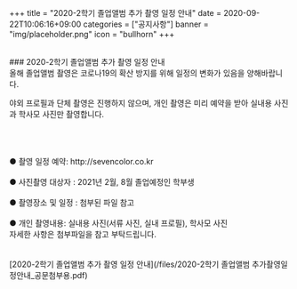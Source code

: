 +++
title = "2020-2학기 졸업앨범 추가 촬영 일정 안내"
date = 2020-09-22T10:06:16+09:00
categories = ["공지사항"]
banner = "img/placeholder.png"
icon = "bullhorn"
+++
<!--more-->

<br>
### 2020-2학기 졸업앨범 추가 촬영 일정 안내

<br>
올해 졸업앨범 촬영은 코로나19의 확산 방지를 위해 일정의 변화가 있음을 양해바랍니다.

야외 프로필과 단체 촬영은 진행하지 않으며,
개인 촬영은 미리 예약을 받아 실내용 사진과 학사모 사진만 촬영합니다.
<br>

<br>
<br>
<br>
● 촬영 일정 예약: http://sevencolor.co.kr
<br>
<br>
● 사진촬영 대상자 : 2021년 2월, 8월 졸업예정인 학부생
<br>
<br>
● 촬영장소 및 일정 : 첨부된 파일 참고
<br>
<br>
● 개인 촬영내용: 실내용 사진(서류 사진, 실내 프로필), 학사모 사진
<br>
자세한 사항은 첨부파일을 참고 부탁드립니다.
<br>
<br>
<br>
[2020-2학기 졸업앨범 추가 촬영 일정 안내](/files/2020-2학기 졸업앨범 추가촬영일정안내_공문첨부용.pdf)

